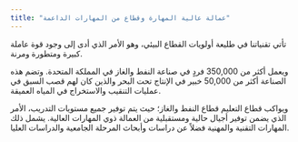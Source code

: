 ```yaml
---
title: "عمالة عالية المهارة وقطاع من المهارات الداعمة"
---
```

تأتي تقنياتنا في طليعة أولويات القطاع البيئي، وهو الأمر الذي أدى إلى وجود قوة عاملة كبيرة ومتطورة ومرنة.

ويعمل أكثر من 350,000 فردٍ في صناعة النفط والغاز في المملكة المتحدة. وتضم هذه الصناعة أكثر من 50,000 خبير في الإنتاج تحت البحر والذين كان لهم قصب السبق في عمليات التنقيب والاستخراج في المياه العميقة.

ويواكب قطاع التعليم قطاع النفط والغاز؛ حيث يتم توفير جميع مستويات التدريب، الأمر الذي يضمن توفير أجيال حالية ومستقبلية من العمالة ذوي المهارات العالية. يشمل ذلك المهارات التقنية والمهنية فضلاً عن دراسات وأبحاث المرحلة الجامعية والدراسات العليا.

